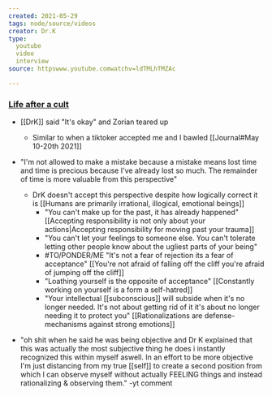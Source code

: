 ```yaml
---
created: 2021-05-29
tags: node/source/videos
creator: Dr.K
type:
  youtube
  video
  interview
source: httpswww.youtube.comwatchv=ldTMLhTMZAc

---
```


### [Life after a cult](https://www.youtube.com/watch?v=ldTMLhTMZAc)

- [[DrK]] said "It's okay" and Zorian teared up
    - Similar to when a tiktoker accepted me and I bawled [[Journal#May 10-20th 2021]]
- "I'm not allowed to make a mistake because a mistake means lost time and time is precious because I've already lost so much. The remainder of time is more valuable from this perspective"
    - DrK doesn't accept this perspective despite how logically correct it is [[Humans are primarily irrational, illogical, emotional beings]]
        - "You can't make up for the past, it has already happened" [[Accepting responsibility is not only about your actions|Accepting responsibility for moving past your trauma]]
        - "You can't let your feelings to someone else. You can't tolerate letting other people know about the ugliest parts of your being"
        - #TO/PONDER/ME  "It's not a fear of rejection its a fear of acceptance" [[You're not afraid of falling off the cliff you're afraid of jumping off the cliff]]
        - "Loathing yourself is the opposite of acceptance" [[Constantly working on yourself is a form a self-hatred]]
        - "Your intellectual [[subconscious]] will subside when it's no longer needed. It's not about getting rid of it it's about no longer needing it to protect you" [[Rationalizations are defense-mechanisms against strong emotions]]

- "oh shit when he said he was being objective and Dr K explained that this was actually the most subjective thing he does i instantly recognized this within myself aswell. In an effort to be more objective I'm just distancing from my true [[self]] to create a second position from which I can observe myself without actually FEELING things and instead rationalizing & observing them." -yt comment

